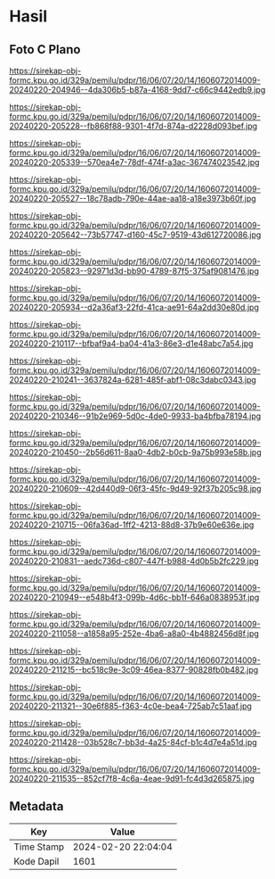 # Hasil

## Foto C Plano

https://sirekap-obj-formc.kpu.go.id/329a/pemilu/pdpr/16/06/07/20/14/1606072014009-20240220-204946--4da306b5-b87a-4168-9dd7-c66c9442edb9.jpg

https://sirekap-obj-formc.kpu.go.id/329a/pemilu/pdpr/16/06/07/20/14/1606072014009-20240220-205228--fb868f88-9301-4f7d-874a-d2228d093bef.jpg

https://sirekap-obj-formc.kpu.go.id/329a/pemilu/pdpr/16/06/07/20/14/1606072014009-20240220-205339--570ea4e7-78df-474f-a3ac-367474023542.jpg

https://sirekap-obj-formc.kpu.go.id/329a/pemilu/pdpr/16/06/07/20/14/1606072014009-20240220-205527--18c78adb-790e-44ae-aa18-a18e3973b60f.jpg

https://sirekap-obj-formc.kpu.go.id/329a/pemilu/pdpr/16/06/07/20/14/1606072014009-20240220-205642--73b57747-d160-45c7-9519-43d612720086.jpg

https://sirekap-obj-formc.kpu.go.id/329a/pemilu/pdpr/16/06/07/20/14/1606072014009-20240220-205823--92971d3d-bb90-4789-87f5-375af9081476.jpg

https://sirekap-obj-formc.kpu.go.id/329a/pemilu/pdpr/16/06/07/20/14/1606072014009-20240220-205934--d2a36af3-22fd-41ca-ae91-64a2dd30e80d.jpg

https://sirekap-obj-formc.kpu.go.id/329a/pemilu/pdpr/16/06/07/20/14/1606072014009-20240220-210117--bfbaf9a4-ba04-41a3-86e3-d1e48abc7a54.jpg

https://sirekap-obj-formc.kpu.go.id/329a/pemilu/pdpr/16/06/07/20/14/1606072014009-20240220-210241--3637824a-6281-485f-abf1-08c3dabc0343.jpg

https://sirekap-obj-formc.kpu.go.id/329a/pemilu/pdpr/16/06/07/20/14/1606072014009-20240220-210346--91b2e969-5d0c-4de0-9933-ba4bfba78194.jpg

https://sirekap-obj-formc.kpu.go.id/329a/pemilu/pdpr/16/06/07/20/14/1606072014009-20240220-210450--2b56d611-8aa0-4db2-b0cb-9a75b993e58b.jpg

https://sirekap-obj-formc.kpu.go.id/329a/pemilu/pdpr/16/06/07/20/14/1606072014009-20240220-210609--42d440d9-06f3-45fc-9d49-92f37b205c98.jpg

https://sirekap-obj-formc.kpu.go.id/329a/pemilu/pdpr/16/06/07/20/14/1606072014009-20240220-210715--06fa36ad-1ff2-4213-88d8-37b9e60e636e.jpg

https://sirekap-obj-formc.kpu.go.id/329a/pemilu/pdpr/16/06/07/20/14/1606072014009-20240220-210831--aedc736d-c807-447f-b988-4d0b5b2fc229.jpg

https://sirekap-obj-formc.kpu.go.id/329a/pemilu/pdpr/16/06/07/20/14/1606072014009-20240220-210949--e548b4f3-099b-4d6c-bb1f-646a0838953f.jpg

https://sirekap-obj-formc.kpu.go.id/329a/pemilu/pdpr/16/06/07/20/14/1606072014009-20240220-211058--a1858a95-252e-4ba6-a8a0-4b4882456d8f.jpg

https://sirekap-obj-formc.kpu.go.id/329a/pemilu/pdpr/16/06/07/20/14/1606072014009-20240220-211215--bc518c9e-3c09-46ea-8377-90828fb0b482.jpg

https://sirekap-obj-formc.kpu.go.id/329a/pemilu/pdpr/16/06/07/20/14/1606072014009-20240220-211321--30e6f885-f363-4c0e-bea4-725ab7c51aaf.jpg

https://sirekap-obj-formc.kpu.go.id/329a/pemilu/pdpr/16/06/07/20/14/1606072014009-20240220-211428--03b528c7-bb3d-4a25-84cf-b1c4d7e4a51d.jpg

https://sirekap-obj-formc.kpu.go.id/329a/pemilu/pdpr/16/06/07/20/14/1606072014009-20240220-211535--852cf7f8-4c6a-4eae-9d91-fc4d3d265875.jpg


## Metadata

| Key        | Value               |
| ---------- | ------------------- |
| Time Stamp | 2024-02-20 22:04:04 |
| Kode Dapil | 1601                |



